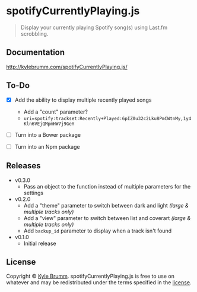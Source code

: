 # spotifyCurrentlyPlaying.js

> Display your currently playing Spotify song(s) using Last.fm scrobbling.


## Documentation

http://kylebrumm.com/spotifyCurrentlyPlaying.js/


## To-Do

- [x] Add the ability to display multiple recently played songs
    - Add a "count" parameter?
    - `uri=spotify:trackset:Recently+Played:6pIZ0u32c2Lku8PmCWtnMy,1y4Kln6VEjQMpmHW7j9GeY`
- [ ] Turn into a Bower package
- [ ] Turn into an Npm package


## Releases

- v0.3.0
    - Pass an object to the function instead of multiple parameters for the settings
- v0.2.0
    - Add a "theme" parameter to switch between dark and light _(large & multiple tracks only)_
    - Add a "view" parameter to switch between list and coverart _(large & multiple tracks only)_
    - Add `backup_id` parameter to display when a track isn't found
- v0.1.0
    - Initial release

## License

Copyright © [Kyle Brumm](http://kylebrumm.com). spotifyCurrentlyPlaying.js is free to use on whatever and may be redistributed under the terms specified in the [license](LICENSE.md).
